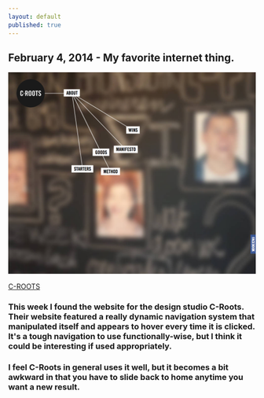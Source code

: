 ```yaml
---
layout: default
published: true
---
```



## February 4, 2014 - My favorite internet thing.

![](/img/blog2.png)

[C-ROOTS](http://www.c-roots.com/)
### This week I found the website for the design studio C-Roots. Their website featured a really dynamic navigation system that manipulated itself and appears to hover every time it is clicked. It's a tough navigation to use functionally-wise, but I think it could be interesting if used appropriately.

### I feel C-Roots in general uses it well, but it becomes a bit awkward in that you have to slide back to home anytime you want a new result.